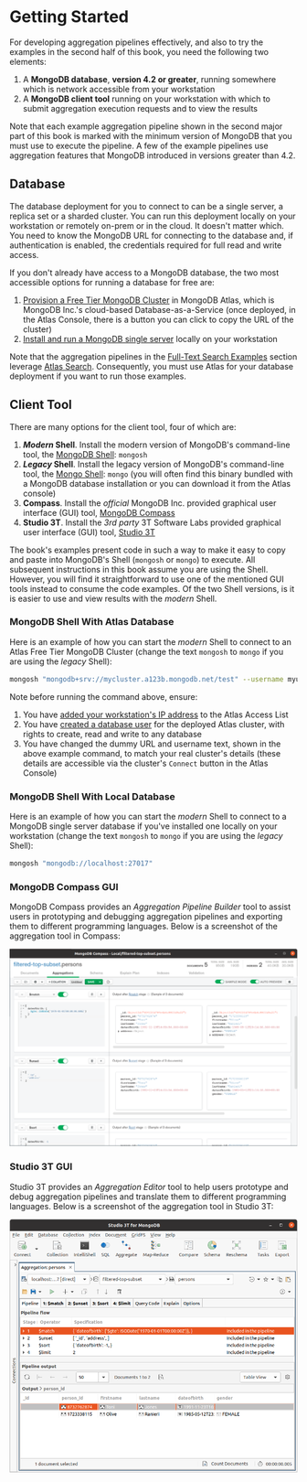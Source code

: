 # Getting Started

For developing aggregation pipelines effectively, and also to try the examples in the second half of this book, you need the following two elements:

 1. A __MongoDB database__, __version 4.2 or greater__, running somewhere which is network accessible from your workstation
 2. A __MongoDB client tool__ running on your workstation with which to submit aggregation execution requests and to view the results

Note that each example aggregation pipeline shown in the second major part of this book is marked with the minimum version of MongoDB that you must use to execute the pipeline. A few of the example pipelines use aggregation features that MongoDB introduced in versions greater than 4.2.


## Database

The database deployment for you to connect to can be a single server, a replica set or a sharded cluster. You can run this deployment locally on your workstation or remotely on-prem or in the cloud. It doesn't matter which. You need to know the MongoDB URL for connecting to the database and, if authentication is enabled, the credentials required for full read and write access.

If you don't already have access to a MongoDB database, the two most accessible options for running a database for free are:

 1. [Provision a Free Tier MongoDB Cluster](https://www.mongodb.com/cloud/atlas) in MongoDB Atlas, which is MongoDB Inc.'s cloud-based Database-as-a-Service (once deployed, in the Atlas Console, there is a button you can click to copy the URL of the cluster)
 2. [Install and run a MongoDB single server](https://docs.mongodb.com/guides/server/install/) locally on your workstation

Note that the aggregation pipelines in the [Full-Text Search Examples](../examples/full-text-search/full-text-search.md) section leverage [Atlas Search](https://www.mongodb.com/docs/atlas/atlas-search/atlas-search-overview/). Consequently, you must use Atlas for your database deployment if you want to run those examples.


## Client Tool

There are many options for the client tool, four of which are:

 1. __*Modern* Shell__. Install the modern version of MongoDB's command-line tool, the [MongoDB Shell](https://www.mongodb.com/try/download/shell): `mongosh`
 2. __*Legacy* Shell__. Install the legacy version of MongoDB's command-line tool, the [Mongo Shell](https://docs.mongodb.com/manual/mongo/): `mongo` (you will often find this binary bundled with a MongoDB database installation or you can download it from the Atlas console)
 3. __Compass__. Install the _official_ MongoDB Inc. provided graphical user interface (GUI) tool, [MongoDB Compass](https://www.mongodb.com/products/compass)
 4. __Studio 3T__. Install the _3rd party_ 3T Software Labs provided graphical user interface (GUI) tool, [Studio 3T](https://studio3t.com/download/)
 
The book's examples present code in such a way to make it easy to copy and paste into MongoDB's Shell (`mongosh` or `mongo`) to execute. All subsequent instructions in this book assume you are using the Shell. However, you will find it straightforward to use one of the mentioned GUI tools instead to consume the code examples. Of the two Shell versions, is it is easier to use and view results with the _modern_ Shell.


### MongoDB Shell With Atlas Database

Here is an example of how you can start the _modern_ Shell to connect to an Atlas Free Tier MongoDB Cluster (change the text `mongosh` to `mongo` if you are using the _legacy_ Shell):

```bash
mongosh "mongodb+srv://mycluster.a123b.mongodb.net/test" --username myuser
```

Note before running the command above, ensure:
 1. You have [added your workstation's IP address](https://docs.atlas.mongodb.com/security/add-ip-address-to-list/) to the Atlas Access List
 2. You have [created a database user](https://docs.atlas.mongodb.com/tutorial/create-mongodb-user-for-cluster/) for the deployed Atlas cluster, with rights to create, read and write to any database
 3. You have changed the dummy URL and username text, shown in the above example command, to match your real cluster's details (these details are accessible via the cluster's `Connect` button in the Atlas Console)


### MongoDB Shell With Local Database

Here is an example of how you can start the _modern_ Shell to connect to a MongoDB single server database if you've installed one locally on your workstation (change the text `mongosh` to `mongo` if you are using the _legacy_ Shell):

```bash
mongosh "mongodb://localhost:27017"
```

### MongoDB Compass GUI

MongoDB Compass provides an _Aggregation Pipeline Builder_ tool to assist users in prototyping and debugging aggregation pipelines and exporting them to different programming languages. Below is a screenshot of the aggregation tool in Compass:

![MongoDB Compass GUI tool for building database aggregation pipelines](./pics/compass.png)


### Studio 3T GUI

Studio 3T provides an _Aggregation Editor_ tool to help users prototype and debug aggregation pipelines and translate them to different programming languages. Below is a screenshot of the aggregation tool in Studio 3T:

![Studio 3T GUI tool for building database aggregation pipelines](./pics/studio3t.png)

